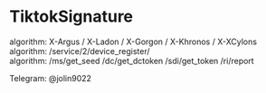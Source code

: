# TiktokSignature

algorithm: X-Argus / X-Ladon / X-Gorgon / X-Khronos / X-XCylons   
algorithm: /service/2/device_register/   
algorithm: /ms/get_seed /dc/get_dctoken /sdi/get_token /ri/report

Telegram: @jolin9022
